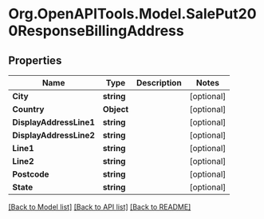 # Org.OpenAPITools.Model.SalePut200ResponseBillingAddress

## Properties

Name | Type | Description | Notes
------------ | ------------- | ------------- | -------------
**City** | **string** |  | [optional] 
**Country** | **Object** |  | [optional] 
**DisplayAddressLine1** | **string** |  | [optional] 
**DisplayAddressLine2** | **string** |  | [optional] 
**Line1** | **string** |  | [optional] 
**Line2** | **string** |  | [optional] 
**Postcode** | **string** |  | [optional] 
**State** | **string** |  | [optional] 

[[Back to Model list]](../README.md#documentation-for-models) [[Back to API list]](../README.md#documentation-for-api-endpoints) [[Back to README]](../README.md)

